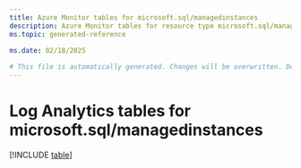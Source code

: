 ```yaml
---
title: Azure Monitor tables for microsoft.sql/managedinstances
description: Azure Monitor tables for resource type microsoft.sql/managedinstances
ms.topic: generated-reference
   
ms.date: 02/18/2025

# This file is automatically generated. Changes will be overwritten. Do not change this file directly.
---
```


# Log Analytics tables for microsoft.sql/managedinstances  

[!INCLUDE [table](~/reusable-content/ce-skilling/azure/includes/azure-monitor/reference/tables/microsoft-sql_managedinstances-include.md)]

